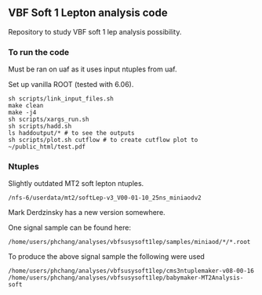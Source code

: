 
## VBF Soft 1 Lepton analysis code

Repository to study VBF soft 1 lep analysis possibility.

### To run the code

Must be ran on uaf as it uses input ntuples from uaf.

Set up vanilla ROOT (tested with 6.06).

    sh scripts/link_input_files.sh
    make clean
    make -j4
    sh scripts/xargs_run.sh
    sh scripts/hadd.sh
    ls haddoutput/* # to see the outputs
    sh scripts/plot.sh cutflow # to create cutflow plot to ~/public_html/test.pdf

### Ntuples

Slightly outdated MT2 soft lepton ntuples.

    /nfs-6/userdata/mt2/softLep-v3_V00-01-10_25ns_miniaodv2

Mark Derdzinsky has a new version somewhere.

One signal sample can be found here:

    /home/users/phchang/analyses/vbfsusysoft1lep/samples/miniaod/*/*.root

To produce the above signal sample the following were used

    /home/users/phchang/analyses/vbfsusysoft1lep/cms3ntuplemaker-v08-00-16
    /home/users/phchang/analyses/vbfsusysoft1lep/babymaker-MT2Analysis-soft
